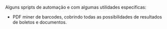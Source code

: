Alguns spripts de automação e com algumas utilidades especificas:

- PDF miner de barcodes, cobrindo todas as possibilidades de resultados de boletos e documentos.
